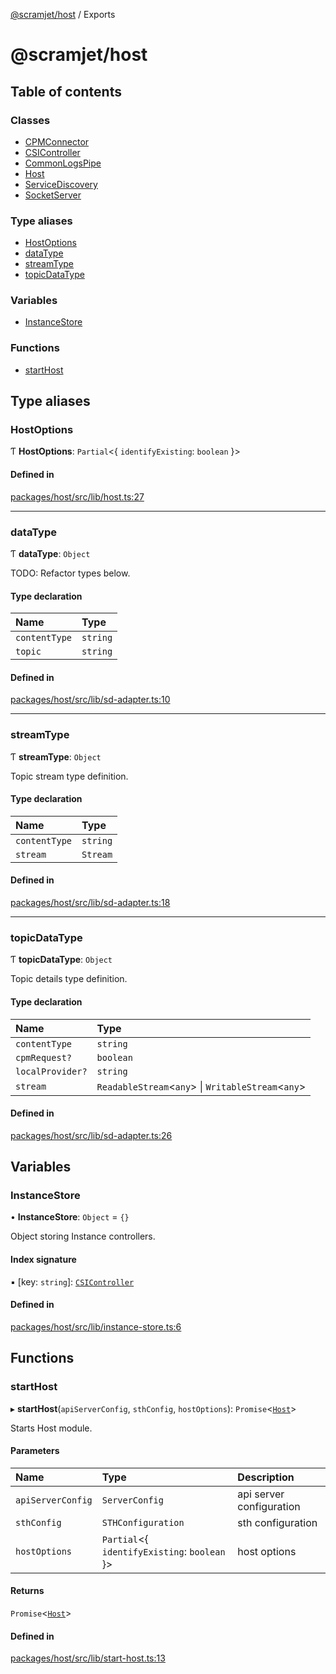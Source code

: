 [@scramjet/host](README.md) / Exports

# @scramjet/host

## Table of contents

### Classes

- [CPMConnector](classes/CPMConnector.md)
- [CSIController](classes/CSIController.md)
- [CommonLogsPipe](classes/CommonLogsPipe.md)
- [Host](classes/Host.md)
- [ServiceDiscovery](classes/ServiceDiscovery.md)
- [SocketServer](classes/SocketServer.md)

### Type aliases

- [HostOptions](modules.md#hostoptions)
- [dataType](modules.md#datatype)
- [streamType](modules.md#streamtype)
- [topicDataType](modules.md#topicdatatype)

### Variables

- [InstanceStore](modules.md#instancestore)

### Functions

- [startHost](modules.md#starthost)

## Type aliases

### HostOptions

Ƭ **HostOptions**: `Partial`<{ `identifyExisting`: `boolean`  }\>

#### Defined in

[packages/host/src/lib/host.ts:27](https://github.com/scramjetorg/transform-hub/blob/HEAD/packages/host/src/lib/host.ts#L27)

___

### dataType

Ƭ **dataType**: `Object`

TODO: Refactor types below.

#### Type declaration

| Name | Type |
| :------ | :------ |
| `contentType` | `string` |
| `topic` | `string` |

#### Defined in

[packages/host/src/lib/sd-adapter.ts:10](https://github.com/scramjetorg/transform-hub/blob/HEAD/packages/host/src/lib/sd-adapter.ts#L10)

___

### streamType

Ƭ **streamType**: `Object`

Topic stream type definition.

#### Type declaration

| Name | Type |
| :------ | :------ |
| `contentType` | `string` |
| `stream` | `Stream` |

#### Defined in

[packages/host/src/lib/sd-adapter.ts:18](https://github.com/scramjetorg/transform-hub/blob/HEAD/packages/host/src/lib/sd-adapter.ts#L18)

___

### topicDataType

Ƭ **topicDataType**: `Object`

Topic details type definition.

#### Type declaration

| Name | Type |
| :------ | :------ |
| `contentType` | `string` |
| `cpmRequest?` | `boolean` |
| `localProvider?` | `string` |
| `stream` | `ReadableStream`<`any`\> \| `WritableStream`<`any`\> |

#### Defined in

[packages/host/src/lib/sd-adapter.ts:26](https://github.com/scramjetorg/transform-hub/blob/HEAD/packages/host/src/lib/sd-adapter.ts#L26)

## Variables

### InstanceStore

• **InstanceStore**: `Object` = `{}`

Object storing Instance controllers.

#### Index signature

▪ [key: `string`]: [`CSIController`](classes/CSIController.md)

#### Defined in

[packages/host/src/lib/instance-store.ts:6](https://github.com/scramjetorg/transform-hub/blob/HEAD/packages/host/src/lib/instance-store.ts#L6)

## Functions

### startHost

▸ **startHost**(`apiServerConfig`, `sthConfig`, `hostOptions`): `Promise`<[`Host`](classes/Host.md)\>

Starts Host module.

#### Parameters

| Name | Type | Description |
| :------ | :------ | :------ |
| `apiServerConfig` | `ServerConfig` | api server configuration |
| `sthConfig` | `STHConfiguration` | sth configuration |
| `hostOptions` | `Partial`<{ `identifyExisting`: `boolean`  }\> | host options |

#### Returns

`Promise`<[`Host`](classes/Host.md)\>

#### Defined in

[packages/host/src/lib/start-host.ts:13](https://github.com/scramjetorg/transform-hub/blob/HEAD/packages/host/src/lib/start-host.ts#L13)
